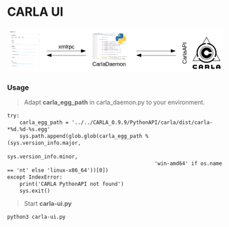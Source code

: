 # CARLA UI

![](doc/schematic.png)

### Usage

> Adapt **carla_egg_path** in carla_daemon.py to your environment.

```shell
try:
    carla_egg_path = '../../CARLA_0.9.9/PythonAPI/carla/dist/carla-*%d.%d-%s.egg'
    sys.path.append(glob.glob(carla_egg_path % (sys.version_info.major,
                                                sys.version_info.minor,
                                                'win-amd64' if os.name == 'nt' else 'linux-x86_64'))[0])
except IndexError:
    print('CARLA PythonAPI not found')
    sys.exit()
```

> Start **carla-ui.py**

```shell
python3 carla-ui.py
```
